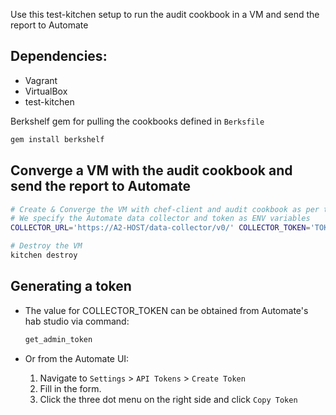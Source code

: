 Use this test-kitchen setup to run the audit cookbook in a VM and send the report to Automate

## Dependencies:

 * Vagrant
 * VirtualBox
 * test-kitchen

Berkshelf gem for pulling the cookbooks defined in `Berksfile`
```bash
gem install berkshelf
```

## Converge a VM with the audit cookbook and send the report to Automate
```bash
# Create & Converge the VM with chef-client and audit cookbook as per the details in .kitchen.yml
# We specify the Automate data collector and token as ENV variables
COLLECTOR_URL='https://A2-HOST/data-collector/v0/' COLLECTOR_TOKEN='TOKEN' kitchen converge

# Destroy the VM
kitchen destroy
```

## Generating a token

* The value for COLLECTOR_TOKEN can be obtained from Automate's hab studio via command:
  ```bash
  get_admin_token
  ```

* Or from the Automate UI:
  1. Navigate to `Settings` > `API Tokens` > `Create Token`
  1. Fill in the form.
  1. Click the three dot menu on the right side and click `Copy Token`
